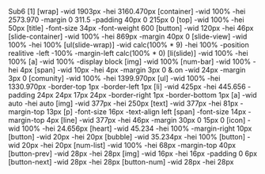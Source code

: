 Sub6
[1]
[wrap]
-wid 1903px
-hei 3160.470px
    [container]
    -wid 100%
    -hei 2573.970
    -margin 0 311.5
    -padding 40px 0 215px 0
        [top]
        -wid 100%
        -hei 50px
            [title]
            -font-size 34px
            -font-weight 600
            [button]
            -wid 120px
            -hei 46px
        [slide-container]
        -wid 100%
        -hei 869px
        -margin 40px 0
            [slide-view]
            -wid 100%
            -hei 100%
                [ul(slide-wrap)]
                -wid calc(100% * 9)
                -hei 100%
                -position realitive
                -left -100%
                -margin-left calc(100% * 0) 
                    [li(slide)]
                    -wid 100%
                    -hei 100%
                        [a]
                        -wid 100%
                        -display block
                            [img]
                            -wid 100%
            [num-bar]
            -wid 100%
            -hei 4px
                [span]
                -wid 10px
                -hei 4px
                -margin 3px 0
                &.on
                -wid 24px
                -margin 3px 0
        [comunity]
        -wid 100%
        -hei 1399.970px
            [ul]
            -wid 100%
            -hei 1330.970px
            -border-top 1px
            -border-left 1px
                [li]
                -wid 425px
                -hei 445.656
                -padding 24px 24px 17px 24px
                -border-right 1px
                -border-bottom 1px
                    [a]
                    -wid auto
                    -hei auto
                        [img]
                        -wid 377px
                        -hei 250px
                        [text]
                        -wid 377px
                        -hei 81px
                        -margin-top 13px
                            [p]
                            -font-size 16px
                            -text-align left
                            [span]
                            -font-size 14px
                            -margin-top 4px
                    [line]
                    -wid 377px
                    -hei 46px
                    -margin 30px 0 15px 0
                    [icon]
                    -wid 100%
                    -hei 24.656px
                        [heart]
                        -wid 45.234
                        -hei 100%
                        -margin-right 10px
                            [button]
                            -wid 20px
                            -hei 20px
                        [bubble]
                        -wid 35.234px
                        -hei 100%
                            [button]
                            -wid 20px
                            -hei 20px
            [num-list]
            -wid 100%
            -hei 68px
            -margin-top 40px
                [button-prev]
                -wid 28px
                -hei 28px
                    [img]
                    -wid 16px
                    -hei 16px
                    -padding 0 6px
                [button-next]
                -wid 28px
                -hei 28px
                [button-num]
                -wid 28px
                -hei 28px
                
            